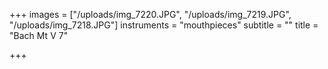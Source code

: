 +++
images = ["/uploads/img_7220.JPG", "/uploads/img_7219.JPG", "/uploads/img_7218.JPG"]
instruments = "mouthpieces"
subtitle = ""
title = "Bach Mt V 7"

+++
